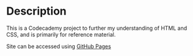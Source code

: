 # **Description**

This is a Codecademy project to further my understanding of HTML and CSS, and is primarily for reference material.

Site can be accessed using [GitHub Pages](https://m-vers.github.io/m-vers.fotomatic.github.io/)
